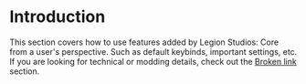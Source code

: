 # Introduction

This section covers how to use features added by Legion Studios: Core from a user's perspective. Such as default keybinds, important settings, etc. If you are looking for technical or modding details, check out the [Broken link](broken-reference "mention") section.
